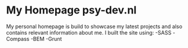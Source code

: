 My Homepage psy-dev.nl
===========

My personal homepage is build to showcase my latest projects and also contains relevant information about me. I built the site using:
-SASS
-Compass
-BEM
-Grunt
